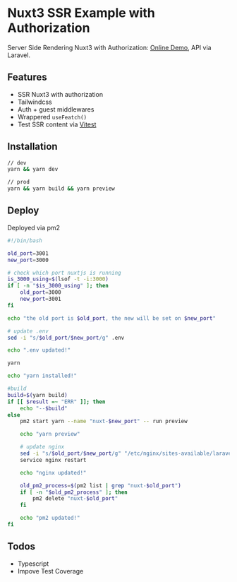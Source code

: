 # Nuxt3 SSR Example with Authorization

Server Side Rendering Nuxt3 with Authorization: [Online Demo](https://laravel-nuxt3.ruti.page), API via Laravel.

## Features
- SSR Nuxt3 with authorization
- Tailwindcss
- Auth + guest middlewares
- Wrappered `useFeatch()`
- Test SSR content via [Vitest](https://vitest.dev/)

## Installation
    
```bash
// dev
yarn && yarn dev

// prod
yarn && yarn build && yarn preview
```

## Deploy

Deployed via pm2

```bash
#!/bin/bash

old_port=3001
new_port=3000

# check which port nuxtjs is running
is_3000_using=$(lsof -t -i:3000)
if [ -n "$is_3000_using" ]; then
	old_port=3000
	new_port=3001
fi

echo "the old port is $old_port, the new will be set on $new_port"

# update .env
sed -i "s/$old_port/$new_port/g" .env

echo ".env updated!"

yarn

echo "yarn installed!"

#build
build=$(yarn build)
if [[ $result =~ "ERR" ]]; then
	echo "--$build"
else
	pm2 start yarn --name "nuxt-$new_port" -- run preview

	echo "yarn preview"

	# update nginx
	sed -i "s/$old_port/$new_port/g" "/etc/nginx/sites-available/laravel-nuxt3.conf"
	service nginx restart

	echo "nginx updated!"

	old_pm2_process=$(pm2 list | grep "nuxt-$old_port")
	if [ -n "$old_pm2_process" ]; then
        pm2 delete "nuxt-$old_port"
    fi

    echo "pm2 updated!"
fi
```

## Todos

- Typescript
- Impove Test Coverage





